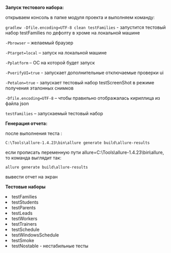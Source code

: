 **Запуск тестового набора:**

открываем консоль в папке модуля проекта и выполняем команду:

`gradlew -Dfile.encoding=UTF-8 clean testFamilies` - запустится тестовый набор testFamilies по дефолту
 в хроме на локальной машине

`-Pbrowser` – желаемый браузер

`-Ptarget=local` – запуск на локальной машине

`-Pplatform` – ОС на которой будет запуск

`-PverifyUI=true` - запускает дополнительные отключаемые проверки ui

`-Petalon=true` - запускает тестовый набор testScreenShot в режиме получения эталонных снимков

`-Dfile.encoding=UTF-8`    – чтобы правильно отображалась кириллица из файла json

`testFamilies` – запускаемый тестовый набор


**Генерация отчета:**

после выполнения теста :

`C:\Tools\allure-1.4.23\bin\allure generate build\allure-results`

если прописать переменную пути allure=C:\Tools\allure-1.4.23\bin\allure, то команда выглядит так:

`allure generate build\allure-results `

вывести отчет на экран


**Тестовые наборы**
<li>testFamilies
<li>testStudents
<li>testParents
<li>testLeads
<li>testWorkers
<li>testTrainers
<li>testSchedule
<li>testWindowsSchedule
<li>testSmoke
<li>testNostable - нестабильные тесты
